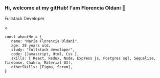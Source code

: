 ### Hi, welcome at my gitHub! I'am Florencia Oldani 👋 
<p>Fullstack Developer</p>

<!--
**MFlorO/MFlorO** is a ✨ _special_ ✨ repository because its `README.md` (this file) appears on your GitHub profile.

Here are some ideas to get you started:

- 🔭 I’m currently working on ...
- 🌱 I’m currently learning ...
- 👯 I’m looking to collaborate on ...
- 🤔 I’m looking for help with ...
- 💬 Ask me about ...
- 📫 How to reach me: ...
- 😄 Pronouns: ...
- ⚡ Fun fact: ...
-->

<

```
const aboutMe = {
   name: "María Florencia Oldani",
   age: 28 years old,
   study: "fullstack developer",
   code: [Javascript, Html, Css ],
   skills: [ React, Redux, Node, Express js, Postgres sql, Sequelize, firebase, Chakra, Material UI],
   otherSkills: [Figma, Scrum],
}

```
